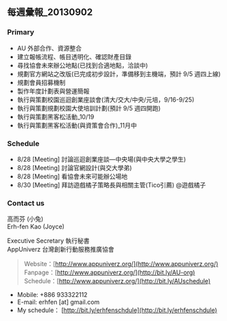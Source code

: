 ## 每週彙報_20130902 

### Primary
* AU 外部合作、資源整合
* 建立報帳流程、帳目透明化、確認財產目錄
* 尋找協會未來辦公地點(已找到合適地點，洽談中)
* 規劃官方網站之改版(已完成初步設計，準備移到主機端，預計 9/5 週四上線) 
* 規劃會員招募機制
* 製作年度計劃表與營運簡報
* 執行與策劃校園巡迴創業座談會(清大/交大/中央/元培，9/16-9/25)
* 執行與策劃規劃校園大使培訓計劃(預計 9/5 週四開跑)
* 執行與策劃黑客松活動_10/19
* 執行與策劃黑客松活動(與資策會合作)_11月中


### Schedule
* 8/28 [Meeting] 討論巡迴創業座談—中央場(與中央大學之學生) 
* 8/28 [Meeting] 討論官網設計(與交大學弟)
* 8/28 [Meeting] 看協會未來可能辦公場地 
* 8/30 [Meeting] 拜訪遊戲橘子策略長與相關主管(Tico引薦) @遊戲橘子


### Contact us

高而芬 (小兔) <br/>
Erh-fen Kao (Joyce) <br/>

Executive Secretary 執行秘書 <br/>
AppUniverz 台灣創新行動服務推廣協會 <br/>
> Website：[http://www.appuniverz.org/](http://www.appuniverz.org/) <br/>
> Fanpage：[http://www.appuniverz.org/](http://bit.ly/AU-org) <br/>
> Schedule：[http://www.appuniverz.org/](http://bit.ly/AUschedule) <br/>

* Mobile: +886 933322112 
* E-mail: erhfen [at] gmail.com 
* My schedule： [http://bit.ly/erhfenschdule](http://bit.ly/erhfenschdule)
